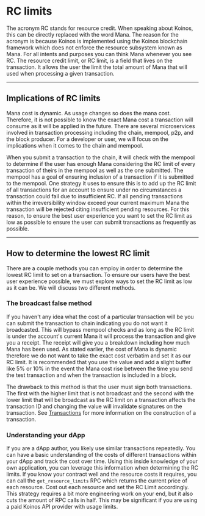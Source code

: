 # RC limits
The acronym RC stands for resource credit. When speaking about Koinos, this can be directly replaced with the word Mana. The reason for the acronym is because Koinos is implemented using the Koinos blockchain framework which does not enforce the resource subsystem known as Mana. For all intents and purposes you can think Mana whenever you see RC. The resource credit limit, or RC limit, is a field that lives on the transaction. It allows the user the limit the total amount of Mana that will used when processing a given transaction.

---
## Implications of RC limits
Mana cost is dynamic. As usage changes so does the mana cost. Therefore, it is not possible to know the exact Mana cost a transaction will consume as it will be applied in the future. There are several microservices involved in transaction processing including the chain, mempool, p2p, and the block producer. For a developer or user, we will focus on the implications when it comes to the chain and mempool.

When you submit a transaction to the chain, it will check with the mempool to determine if the user has enough Mana considering the RC limit of every transaction of theirs in the mempool as well as the one submitted. The mempool has a goal of ensuring inclusion of a transaction if it is submitted to the mempool. One strategy it uses to ensure this is to add up the RC limit of all transactions for an account to ensure under no circumstances a transaction could fail due to insufficient RC. If all pending transactions within the irreversibility window exceed your current maximum Mana the transaction will be rejected citing insufficient pending resources. For this reason, to ensure the best user experience you want to set the RC limit as low as possible to ensure the user can submit transactions as frequently as possible.

---
## How to determine the lowest RC limit
There are a couple methods you can employ in order to determine the lowest RC limit to set on a transaction. To ensure our users have the best user experience possible, we must explore ways to set the RC limit as low as it can be. We will discuss two different methods.

### The broadcast false method
If you haven't any idea what the cost of a particular transaction will be you can submit the transaction to chain indicating you do not want it broadcasted. This will bypass mempool checks and as long as the RC limit is under the account's current Mana it will process the transaction and give you a receipt. The receipt will give you a breakdown including how much Mana has been used. As stated earlier, the cost of Mana is dynamic therefore we do not want to take the exact cost verbatim and set it as our RC limit. It is recommended that you use the value and add a slight buffer like 5% or 10% in the event the Mana cost rise between the time you send the test transaction and when the transaction is included in a block.

The drawback to this method is that the user must sign both transactions. The first with the higher limit that is not broadcast and the second with the lower limit that will be broadcast as the RC limit on a transaction affects the transaction ID and changing the value will invalidate signatures on the transaction. See [Transactions](./transactions.md) for more information on the construction of a transaction.

### Understanding your dApp
If you are a dApp author, you likely use similar transactions repeatedly. You can have a basic understanding of the costs of different transactions within your dApp and track the cost over time. Using this inside knowledge of your own application, you can leverage this information when determining the RC limits. If you know your contract well and the resource costs it requires, you can call the `get_resource_limits` RPC which returns the current price of each resource. Cost out each resource and set the RC Limit accordingly. This strategy requires a bit more engineering work on your end, but it also cuts the amount of RPC calls in half. This may be significant if you are using a paid Koinos API provider with usage limits.
